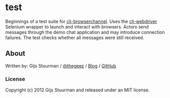 # test

Beginnings of a test suite for [clj-browserchannel][1]. Uses the
[clj-webdriver][2] Selenium wrapper to launch and interact with
browsers. Actors send messages through the demo chat application and
may introduce connection failures. The test checks whether all messages
were still received.

[1]:https://github.com/thegeez/clj-browserchannel
[2]:https://github.com/semperos/clj-webdriver/

## About

Written by:
Gijs Stuurman / [@thegeez][twt] / [Blog][blog] / [GitHub][github]

[twt]: http://twitter.com/thegeez
[blog]: http://thegeez.github.com
[github]: https://github.com/thegeez

### License

Copyright (c) 2012 Gijs Stuurman and released under an MIT license.

